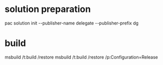 # solution preparation
pac solution init --publisher-name delegate --publisher-prefix dg

<ItemGroup>
    <ProjectReference Include="..\timeline.pcfproj" />
</ItemGroup>

# build
msbuild /t:build /restore
msbuild /t:build /restore /p:Configuration=Release